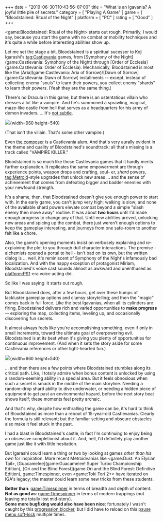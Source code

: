 +++
date = "2019-06-30T10:43:56-07:00"
title = "What is an Igavania? A joyful little pile of secrets."
category = [ "Playing A Game" ]
game = [ "Bloodstained: Ritual of the Night" ]
platform = [ "PC" ]
rating = [ "Good" ]
+++

<game:Bloodstained: Ritual of the Night> starts out rough.  Primarily, I would say, because you start the game with no combat or mobility techniques and it's quite a while before interesting abilities show up.

Let me set the stage a bit.  Bloodstained is a spiritual sucessor to Koji Igarashi's <tag:Castlevania> games, from [Symphony of the Night](game:Castlevania: Symphony of the Night) through [Order of Ecclesia](game:Castlevania: Order of Ecclesia).  Mechanically, Bloodstained is most like the [Aria](game:Castlevania: Aria of Sorrow)/[Dawn of Sorrow](game:Castlevania: Dawn of Sorrow) installments -- except, instead of collecting enemy "souls" to learn their powers, you collect enemy "shards" to learn their powers.  (Yeah they are the same thing.)

There's no Dracula in this game, but there is an ostentatious villain who dresses a lot like a vampire.  And he's summoned a sprawling, magical, maze-like castle from hell that serves as a headquarters for his army of demon invaders.  ... It's <a href="https://www.youtube.com/watch?v=wmy9CTn6xMs">not subtle</a>.

![]($SiteBaseURL$bloodstainedritualofthenight_od.jpg){width=960 height=540}

(That isn't the villain.  That's some other vampire.)

Even <a href="https://bloodstained.fandom.com/wiki/Michiru_Yamane">the composer</a> is a Castlevania alum.  And that's very aurally evident in the theme and quality of Bloodstained's soundtrack; all that's missing is a track called "VAMPIRE KILLER."

Bloodstained is <i>so</i> much like those Castlevania games that it hardly merits further explanation.  It replicates the same empowerment arc through experience points, weapon drops and crafting, soul- er, <i>shard</i> powers, <tag:Metroid>-style upgrades that unlock new areas ... and the sense of achievement that comes from defeating bigger and badder enemies with your newfound strength.

It's a shame, then, that Bloodstained doesn't give you enough power to start with.  In the early game, you can't jump very high; walking is slow; and none of the available shard powers elevate combat beyond a simple "slash enemy then move away" routine.  It was about <b>two hours</b> until I'd made enough progress to change any of that.  Until new abilities arrived, unlocking new areas and spicing up the combat, there just weren't enough options to keep the gameplay interesting, and journeys from one safe-room to another felt like a chore.

Also, the game's opening moments insist on verbosely explaining and <i>re</i>-explaining the plot to you through dull character interactions.  The premise - alchemists opened a portal to hell - isn't bad on its own, but the written dialog is ... well, it's reminiscent of Symphony of the Night's infamously bad localization.  And with the happy exception of protagonist Miriam, Bloodstained's voice cast sounds almost as awkward and unenthused as <platform:PS1>-era voice acting did.

So like I was saying: it starts out rough.

But Bloodstained does, after a few hours, get over these humps of lackluster gameplay options and clumsy storytelling; and then the "magic" comes back in full force.  Like the best Igavanias, when all its cylinders are firing, Bloodstained delivers rich and varied opportunities to <b>make progress</b> -- exploring the map, collecting items, leveling up, and occasionally discovering fun secrets.

It almost always feels like you're accomplishing something, even if only in small increments, toward the ultimate goal of overpowering evil.  Bloodstained is at its best when it's giving you plenty of opportunities for continuous improvement.  (And when it sets the story aside for some Castlevania references or other light-hearted fun.)

![]($SiteBaseURL$bloodstainedritualofthenight_benjamin.jpg){width=960 height=540}

... and then there are a few points where Bloodstained stumbles along its critical path.  Like, I totally admire when bonus content is unlocked by using a random-seeming ability in a special area.  But it feels obnoxious when such a secret is smack in the middle of the main storyline.  Needing a random-drop shard ability to dive underwater, or needing a hidden piece of equipment to get past an environmental hazard, before the next story beat shows itself; these moments feel pretty archaic.

And that's why, despite how enthralling the game can be, it's hard to think of Bloodstained as more than a reboot of 15-year-old Castlevanias.  Clearly the formula is still relevant; but the familiar setting and obscure obstacles also make it feel stuck in the past.

I had a blast in Bloodstained's castle, in fact I'm continuing to enjoy being an obsessive completionist about it.  And, hell, I'd definitely play another game just like it with little hesitation.

But Igarashi could learn a thing or two by looking at games <i>other than his own</i> for inspiration.  More recent Metroidvanias like <game:Dust: An Elysian Tail>, [Guacamelee](game:Guacamelee! Super Turbo Championship Edition), [Ori and the Blind Forest](game:Ori and the Blind Forest: Definitive Edition), <game:Timespinner>, even <game:Toki Tori 2+> have iterated on IGA's legacy; the master could learn some new tricks from these students.

<b>Better than</b>: <game:Timespinner> in terms of breadth and depth of content.  
<b>Not as good as</b>: <game:Timespinner> in terms of modern trappings (not leaving me totally lost mid-story).  
<b>Some more bugfixing would also have been nice</b>: fortunately I wasn't caught by this <a href="https://www.vg247.com/2019/06/21/bloodstained-ritual-of-the-night-progression-bug-update/">progression blocker</a>, but I did have to reload on this <a href="https://steamcommunity.com/app/692850/discussions/0/1638662230384529865/">pause menu soft-lock</a> multiple times.
